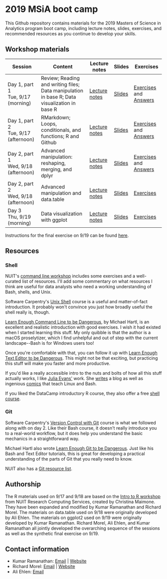 # 2019 MSiA boot camp

This Github repository contains materials for the 2019 Masters of Science in Analytics program boot camp, including lecture notes, slides, exercises, and recommended resources as you continue to develop your skills. 

## Workshop materials

|Session|Content|Lecture notes|Slides|Exercises|
|-------|-------|-------------|------|---------|
|Day 1, part 1<br />Tue, 9/17 (morning)|Review; Reading and writing files; Data manipulation in base R; Data visualization in base R|[Lecture notes](https://msia.github.io/bootcamp-2019/lecturenotes/day1part1_R-intro_lecturenotes_kr)|[Slides](https://msia.github.io/bootcamp-2019/lectureslides/day1part1_R-intro_slides_kr.html)|[Exercises](https://github.com/MSIA/bootcamp-2019/blob/master/exercises/day1part1_R-intro_exercises.R) and [Answers](https://github.com/MSIA/bootcamp-2019/blob/master/exercises/day1part1_R-intro_exercises_with_answers.R)|
|Day 1, part 2<br />Tue, 9/17 (afternoon)|RMarkdown; Loops, conditionals, and functions; R and Github|[Lecture notes](https://msia.github.io/bootcamp-2019/lecturenotes/day1part2_R-loops-conditionals-functions_lecturenotes_rm)|[Slides](https://msia.github.io/bootcamp-2019/lectureslides/day1part2_R-loops-conditionals-functions_slides_rm.html)|[Exercises](https://msia.github.io/bootcamp-2019/exercises/day1part2_exercises_no_answers.html) and [Answers](https://msia.github.io/bootcamp-2019/exercises/day1part2_exercises_with_answers.html)|
|Day 2, part 1<br />Wed, 9/18 (afternoon) |Advanced manipulation: reshaping, merging, and dplyr|[Lecture notes](https://msia.github.io/bootcamp-2019/lecturenotes/day2part1_R-adv_manipulation_dplyr_lecturenotes_kr)|[Slides](https://msia.github.io/bootcamp-2019/lectureslides/day2part1_R-adv_manipulation_dplyr_slides_kr.html)|[Exercises](https://msia.github.io/bootcamp-2019/exercises/day2part1_dplyr_exercises_no_answers.html) and [Answers](https://msia.github.io/bootcamp-2019/exercises/day2part1_dplyr_exercises_with_answers.html)|
|Day 2, part 2<br />Wed, 9/18 (afternoon)|Advanced manipulation and data.table|[Lecture notes](https://msia.github.io/bootcamp-2019/lecturenotes/day2part2_R-adv_manipulation_datatable_lecturenotes_ae)|[Slides](https://msia.github.io/bootcamp-2019/lectureslides/day2part2_R-adv_manipulation_datatable_slides_ae.html)|[Exercises](https://github.com/MSIA/bootcamp-2019/blob/master/exercises/day2part2_datatable_exercises_no_answers.R)|
|Day 3<br />Thu, 9/19 (morning)|Data visualization with ggplot|[Lecture notes](https://msia.github.io/bootcamp-2019/lecturenotes/day3_R-ggplot_lecturenotes_kr_rm)|[Slides](https://msia.github.io/bootcamp-2019/lectureslides/day3_R-ggplot_slides_kr.html)|[Exercises](https://msia.github.io/bootcamp-2019/exercises/day3_ggplot_exercises.md)|

Instructions for the final exercise on 9/19 can be found [here](https://github.com/MSIA/bootcamp-2019/blob/master/exercises/day3_final-exercise-instructions.md).

## Resources

### Shell

NUIT's [command line workshop](https://github.com/nuitrcs/commandlineworkshop) includes some exercises and a well-curated list of resources. I'll add some commentary on what resources I think are useful for data analysts who need a working understanding of Bash, shells, and Unix.

Software Carpentry's [Unix Shell](http://swcarpentry.github.io/shell-novice/) course is a useful and matter-of-fact introduction. It probably won't convince you just how broadly useful the shell really is, though.

[Learn Enough Command Line to be Dangerous](https://www.learnenough.com/command-line-tutorial), by Michael Hartl, is an excellent and realistic introduction with good exercises. I wish it had existed when I started learning this stuff. My only quibble is that the author is a macOS proselytizer, which I find unhelpful and out of step with the current landscape--Bash is for Windows users too!

Once you're comfortable with that, you can follow it up with [Learn Enough Text Editor to be Dangerous](https://www.learnenough.com/text-editor-tutorial). This might not be that exciting, but practicing this stuff will make you faster and more productive.

If you'd like a really accessible intro to the nuts and bolts of how all this stuff actually works, I like [Julia Evans'](https://twitter.com/b0rk) work. She [writes](https://jvns.ca/) a blog as well as ingenious [comics](https://twitter.com/i/moments/1026078161115729920) that teach Linux and Bash.

If you liked the DataCamp introductory R course, they also offer a free [shell course](https://www.datacamp.com/courses/introduction-to-shell-for-data-science).

### Git

Software Carpentry's [Version Control with Git](http://swcarpentry.github.io/git-novice/) course is what we followed along with on day 2. Like their Bash course, it doesn't really introduce you to a real-world workflow, but it does help you understand the basic mechanics in a straightforward way.

Michael Hartl also wrote [Learn Enough Git to be Dangerous](https://www.learnenough.com/git-tutorial). Just like his Bash and Text Editor tutorials, this is great for developing a practical understanding of the parts of Git that you really need to know.

NUIT also has a [Git resource list](https://github.com/nuitrcs/gitworkshop).


## Authorship

The R materials used on 9/17 and 9/18 are based on the [Intro to R workshop](https://github.com/nuitrcs/r_intro_june2018) from NUIT Research Computing Services, created by Christina Maimone. They have been expanded and modified by Kumar Ramanathan and Richard Morel. The materials on data.table used on 9/18 were originally developed by Ali Ehlen. The materials on ggplot2 used on 9/19 were originally developed by Kumar Ramanathan. Richard Morel, Ali Ehlen, and Kumar Ramanathan all jointly developed the overarching sequence of the sessions as well as the synthetic final exercise on 9/19. 

## Contact information

- Kumar Ramanathan: [Email](mailto:kumar.ramanathan@u.northwestern.edu) | [Website](http://www.kumar.fyi)
- Richard Morel: [Email](mailto:richard.morel@u.northwestern.edu) | [Website](http://ramorel.github.io)
- Ali Ehlen: [Email](mailto:AnnalieseEhlen2020@u.northwestern.edu)
